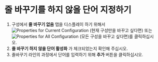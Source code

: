 # 줄 바꾸기를 하지 않을 단어 지정하기

1. 구성에서 **줄 바꾸기 없음** 탭을 디스플레이 하기 위해서 ![Properties for Current Configuration](../../images/properties..png)
(현재 구성만을 바꾸고 싶다면) 또는
![Properties for All Configuration](../../images/allproperties..png)
(모든 구성을 바꾸고 싶다면)를 클릭하십시오.
2. **줄 바꾸기 하지 않을 단어 활성화** 가 체크되었는지 확인해 주십시오.
3. 줄바꾸기 라인의 과정에서 단어를 입력하기 위해 **추가** 버튼을 클릭하십시오.
